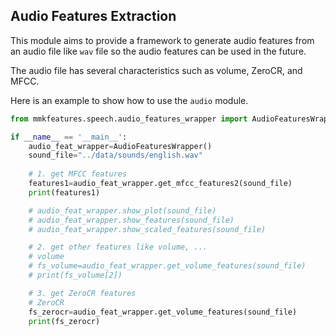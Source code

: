 ## Audio Features Extraction

This module aims to provide a framework to generate audio features from an audio file like `wav` file so the audio features can be used in the future. 

The audio file has several characteristics such as volume, ZeroCR, and MFCC. 

Here is an example to show how to use the `audio` module. 

```python
from mmkfeatures.speech.audio_features_wrapper import AudioFeaturesWrapper

if __name__ == '__main__':
    audio_feat_wrapper=AudioFeaturesWrapper()
    sound_file="../data/sounds/english.wav"
    
    # 1. get MFCC features
    features1=audio_feat_wrapper.get_mfcc_features2(sound_file)
    print(features1)

    # audio_feat_wrapper.show_plot(sound_file)
    # audio_feat_wrapper.show_features(sound_file)
    # audio_feat_wrapper.show_scaled_features(sound_file)

    # 2. get other features like volume, ...
    # volume
    # fs_volume=audio_feat_wrapper.get_volume_features(sound_file)
    # print(fs_volume[2])

    # 3. get ZeroCR features
    # ZeroCR
    fs_zerocr=audio_feat_wrapper.get_volume_features(sound_file)
    print(fs_zerocr)
```